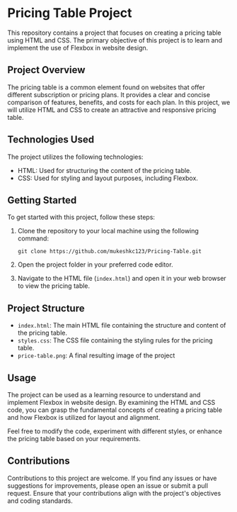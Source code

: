 # Pricing Table Project

This repository contains a project that focuses on creating a pricing table using HTML and CSS. The primary objective of this project is to learn and implement the use of Flexbox in website design.

## Project Overview

The pricing table is a common element found on websites that offer different subscription or pricing plans. It provides a clear and concise comparison of features, benefits, and costs for each plan. In this project, we will utilize HTML and CSS to create an attractive and responsive pricing table.

## Technologies Used

The project utilizes the following technologies:

- HTML: Used for structuring the content of the pricing table.
- CSS: Used for styling and layout purposes, including Flexbox.

## Getting Started

To get started with this project, follow these steps:

1. Clone the repository to your local machine using the following command:

   ```
   git clone https://github.com/mukeshkc123/Pricing-Table.git
   ```

2. Open the project folder in your preferred code editor.

3. Navigate to the HTML file (`index.html`) and open it in your web browser to view the pricing table.

## Project Structure
- `index.html`: The main HTML file containing the structure and content of the pricing table.
- `styles.css`: The CSS file containing the styling rules for the pricing table.
- `price-table.png`: A final resulting image of the project
## Usage

The project can be used as a learning resource to understand and implement Flexbox in website design. By examining the HTML and CSS code, you can grasp the fundamental concepts of creating a pricing table and how Flexbox is utilized for layout and alignment.

Feel free to modify the code, experiment with different styles, or enhance the pricing table based on your requirements.

## Contributions

Contributions to this project are welcome. If you find any issues or have suggestions for improvements, please open an issue or submit a pull request. Ensure that your contributions align with the project's objectives and coding standards.
